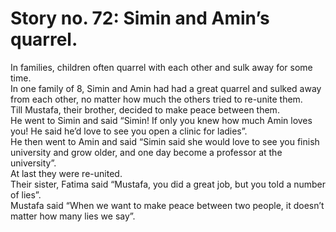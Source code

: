Story no. 72: Simin and Amin’s quarrel.
=======================================

In families, children often quarrel with each other and sulk away for
some time.  
 In one family of 8, Simin and Amin had had a great quarrel and sulked
away from each other, no matter how much the others tried to re-unite
them.  
 Till Mustafa, their brother, decided to make peace between them.  
 He went to Simin and said “Simin! If only you knew how much Amin loves
you! He said he’d love to see you open a clinic for ladies”.  
 He then went to Amin and said “Simin said she would love to see you
finish university and grow older, and one day become a professor at the
university”.  
 At last they were re-united.  
 Their sister, Fatima said “Mustafa, you did a great job, but you told a
number of lies”.  
 Mustafa said “When we want to make peace between two people, it doesn’t
matter how many lies we say”.


